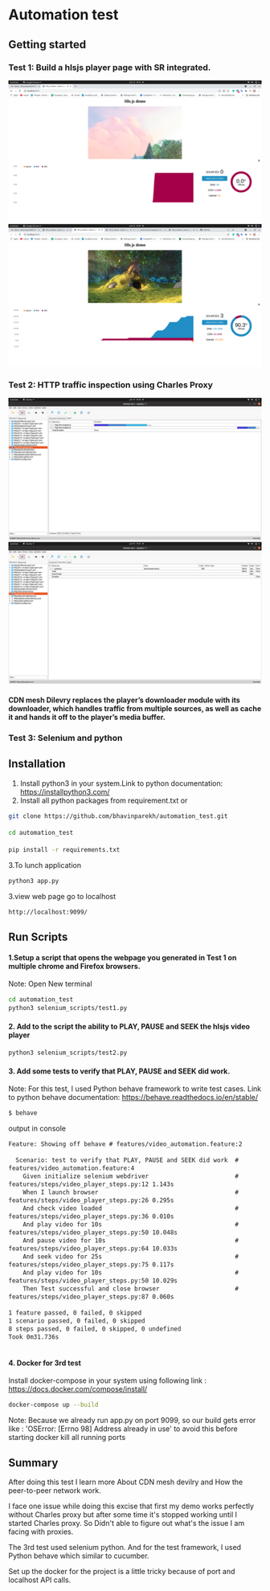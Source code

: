 # Automation test

## Getting started

### Test 1: Build a hlsjs player page with SR integrated.

![ScreenShot](screenshots/test1_hlsjs_player.png)
![ScreenShot](screenshots/test1_hls_player2.png)

### Test 2: HTTP traffic inspection using Charles Proxy

![ScreenShot](screenshots/test2_charles_proxy1.png)
![ScreenShot](screenshots/test2_charles-proxy2.png)



#### CDN mesh Dilevry replaces the player’s downloader module with its downloader, which handles traffic from multiple sources, as well as cache it and hands it off to the player’s media buffer.

### Test 3: Selenium and python

## Installation

1. Install python3 in your system.Link to python documentation: https://installpython3.com/
2. Install all python packages from requirement.txt or

```bash
git clone https://github.com/bhavinparekh/automation_test.git

cd automation_test

pip install -r requirements.txt
```

3.To lunch application

```bash
python3 app.py
```

3.view web page go to localhost

```bash
http://localhost:9099/
```

## Run Scripts

#### 1.Setup a script that opens the webpage you generated in Test 1 on multiple chrome and Firefox browsers.
Note: Open New terminal 
```bash
cd automation_test
python3 selenium_scripts/test1.py 
```

#### 2. Add to the script the ability to PLAY, PAUSE and SEEK the hlsjs video player

```bash
python3 selenium_scripts/test2.py 
```
#### 3. Add some tests to verify that PLAY, PAUSE and SEEK did work.

Note: For this test, I used Python behave framework to write test cases. Link to python behave documentation: https://behave.readthedocs.io/en/stable/

```bash
$ behave
```
output in console 
```
Feature: Showing off behave # features/video_automation.feature:2

  Scenario: test to verify that PLAY, PAUSE and SEEK did work  # features/video_automation.feature:4
    Given initialize selenium webdriver                        # features/steps/video_player_steps.py:12 1.143s
    When I launch browser                                      # features/steps/video_player_steps.py:26 0.295s
    And check video loaded                                     # features/steps/video_player_steps.py:36 0.010s
    And play video for 10s                                     # features/steps/video_player_steps.py:50 10.048s
    And pause video for 10s                                    # features/steps/video_player_steps.py:64 10.033s
    And seek video for 25s                                     # features/steps/video_player_steps.py:75 0.117s
    And play video for 10s                                     # features/steps/video_player_steps.py:50 10.029s
    Then Test successful and close browser                     # features/steps/video_player_steps.py:87 0.060s

1 feature passed, 0 failed, 0 skipped
1 scenario passed, 0 failed, 0 skipped
8 steps passed, 0 failed, 0 skipped, 0 undefined
Took 0m31.736s


```
#### 4. Docker for 3rd test
Install docker-compose in your system using following link : https://docs.docker.com/compose/install/
```bash
docker-compose up --build
```

Note: Because we already run app.py on port 9099, so our build gets error like
: 'OSError: [Errno 98] Address already in use'  to avoid this before starting docker kill all running ports 


## Summary 

After doing this test I learn more About CDN mesh devilry and How the peer-to-peer network work.

I face one issue while doing this excise that first my demo works perfectly without Charles proxy but after some time it's stopped working until I started Charles proxy. So Didn't able to figure out what's the issue I am facing with proxies. 

The 3rd test used selenium python. And for the test framework, I used Python behave which similar to cucumber.

Set up the docker for the project is a little tricky because of port and localhost API calls.